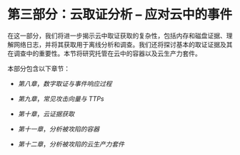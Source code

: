 # 第三部分：云取证分析 – 应对云中的事件

在这一部分，我们将进一步揭示云中取证获取的复杂性，包括内存和磁盘证据、理解网络日志，并将其获取用于离线分析和调查。我们还将探讨基本的取证证据及其在调查中的重要性。本节将研究托管在云中的容器以及云生产力套件。

本部分包含以下章节：

+   *第八章*，*数字取证与事件响应过程*

+   *第九章*，*常见攻击向量与 TTPs*

+   *第十章*，*云证据获取*

+   *第十一章*，*分析被攻陷的容器*

+   *第十二章*，*分析被攻陷的云生产力套件*
